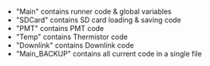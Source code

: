 - "Main" contains runner code & global variables
- "SDCard" contains SD card loading & saving code
- "PMT" contains PMT code
- "Temp" contains Thermistor code
- "Downlink" contains Downlink code
- "Main_BACKUP" contains all current code in a single file
